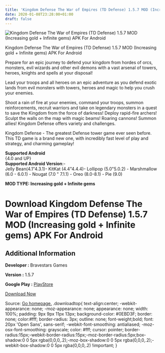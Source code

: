 ```yaml
---
title: 'Kingdom Defense The War of Empires (TD Defense) 1.5.7 MOD (Increasing gold + Infinite gems) APK For Android'
date: 2020-01-08T23:28:00+01:00
draft: false
---
```


![Kingdom Defense The War of Empires (TD Defense) 1.5.7 MOD (Increasing gold + Infinite gems) APK For Android](https://i0.wp.com/apkhome.net/wp-content/uploads/2020/01/Kingdom-Defense-The-War-of-Empires-TD-Defense-1.5.7-MOD-Increasing-gold-Infinite-gems.png "Kingdom Defense The War of Empires (TD Defense) 1.5.7 MOD (Increasing gold + Infinite gems) APK For Android")

  

Kingdom Defense The War of Empires (TD Defense) 1.5.7 MOD (Increasing gold + Infinite gems) APK For Android

Prepare for an epic journey to defend your kingdom from hordes of orcs, monsters, evil wizards and other evil demons with a vast arsenal of towers, heroes, knights and spells at your disposal!

Lead your troops and all heroes on an epic adventure as you defend exotic lands from evil monsters with towers, heroes and magic to help you crush your enemies.

Shoot a rain of fire at your enemies, command your troops, summon reinforcements, recruit warriors and take on legendary monsters in a quest to save the Kingdom from the force of darkness! Deploy rapid-fire archers! Sculpt the walls on the map with magic beams! Roaring cannons! Summon allies! Kingdom Defense offers variety and challenges.

Kingdom Defense - The greatest Defense tower game ever seen before. This TD game is a brand new one, with incredibly fast level of play and strategy, and charming gameplay!

**Supported Android**  
{4.0 and UP}  
**Supported Android Version**:-  
Jelly Bean(4.1"4.3.1)- KitKat (4.4"4.4.4)- Lollipop (5.0"5.0.2) - Marshmallow (6.0 - 6.0.1) - Nougat (7.0 " 7.1.1) - Oreo (8.0-8.1) - Pie (9.0)

**MOD TYPE: Increasing gold + Infinite gems**

Download Kingdom Defense The War of Empires (TD Defense) 1.5.7 MOD (Increasing gold + Infinite gems) APK For Android
====================================================================================================================

Additional Information
----------------------

**Developer :** Bravestars Games

**Version :** 1.5.7

**Google Play :** [PlayStore](https://play.google.com/store/apps/details?id=com.zonmob.HeroLegend.KingdomDefense.TowerGame)

  

[Download Now](https://store4app.co/post/kingdom-defense-the-war-of-empires-td-defense-1-5-7-mod-increasing-gold-infinite-gems-apk-for-android_1578498983)

  
Source: [Go homepage.](https://store4app.co/post/kingdom-defense-the-war-of-empires-td-defense-1-5-7-mod-increasing-gold-infinite-gems-apk-for-android_1578498983) .downloadtop{ text-align:center; -webkit-appearance: none; -moz-appearance: none; appearance: none; width: 100%; padding: 9px 9px 11px 13px; background-color: #0EBD3F; border: none; color:#fff; border-radius: 3px; outline: none; font-weight;bold; font: 20px 'Open Sans', sans-serif; -webkit-font-smoothing: antialiased; -moz-osx-font-smoothing: grayscale; color: #fff; cursor: pointer; border-radius:15px;-webkit-border-radius:15px;-moz-border-radius:5px;box-shadow:0 0 5px rgba(0,0,0,.2);-moz-box-shadow:0 0 5px rgba(0,0,0,.2);-webkit-box-shadow:0 0 5px rgba(0,0,0,.2) !important; }